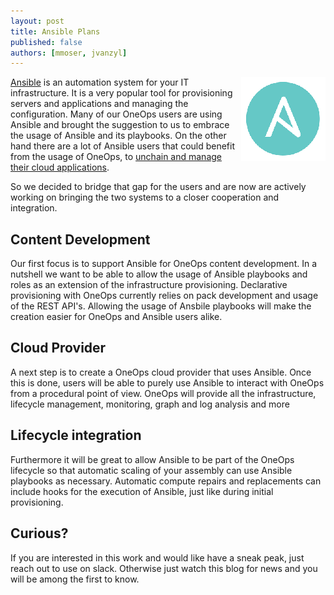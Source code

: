 ```yaml
---
layout: post
title: Ansible Plans
published: false
authors: [mmoser, jvanzyl]
---
```


<img src="/assets/img/logos/integrations/ansible.png" align="right"/>

[Ansible](https://www.ansible.com/community) is an automation system for your IT infrastructure. It is a very popular
tool for provisioning servers and applications and managing the configuration. Many of our OneOps users are using
Ansible and brought the suggestion to us to embrace the usage of Ansible and its playbooks. On the other hand there are
a lot of Ansible users that could benefit from the usage of OneOps, to 
[unchain and manage their cloud applications](./2017-03-03-cloud-application-unchained.html).

So we decided to bridge that gap for the users and are now are actively working on bringing the two systems to a closer
cooperation and integration. 

<!--more-->

## Content Development

Our first focus is to support Ansible for OneOps content development. In a nutshell we want to be able to allow the
usage of Ansible playbooks and roles as an extension of the infrastructure provisioning. Declarative provisioning with
OneOps currently relies on pack development and usage of the REST API's. Allowing the usage of Ansbile playbooks will
make the creation easier for OneOps and Ansible users alike.

## Cloud Provider

A next step is to create a OneOps cloud provider that uses Ansible. Once this is done, users will be able to purely use
Ansible to interact with OneOps from a procedural point of view. OneOps will provide all the infrastructure, lifecycle
management, monitoring, graph and log analysis and more

## Lifecycle integration

Furthermore it will be great to allow Ansible to be part of the OneOps lifecycle so that automatic scaling of your
assembly can use Ansible playbooks as necessary. Automatic compute repairs and replacements can include hooks for the
execution of Ansible, just like during initial provisioning.

## Curious? 

If you are interested in this work and would like have a sneak peak, just reach out to use on slack. Otherwise just
watch this blog for news and you will be among the first to know.

